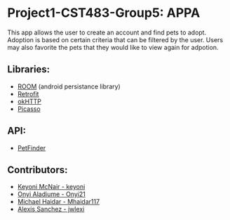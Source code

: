 # Project1-CST483-Group5: APPA
This app allows the user to create an account and find pets to adopt. Adoption is based on certain criteria that can be filtered by the user. 
Users may also favorite the pets that they would like to view again for adpotion.

## Libraries:
- [ROOM](https://developer.android.com/reference/androidx/room/package-summary) (android persistance library)
- [Retrofit](https://square.github.io/retrofit/)
- [okHTTP](https://square.github.io/okhttp/)
- [Picasso](https://square.github.io/picasso/#features)

## API:
- [PetFinder](https://www.petfinder.com/developers/v2/docs/)

## Contributors:
- [Keyoni McNair - keyoni](https://github.com/keyoni) 
- [Onyi Aladiume - Onyi21](https://github.com/Onyi21)
- [Michael Haidar - Mhaidar117](https://github.com/Mhaidar117)
- [Alexis Sanchez - jwlexi](http://GitHub.com/jwlexi)

